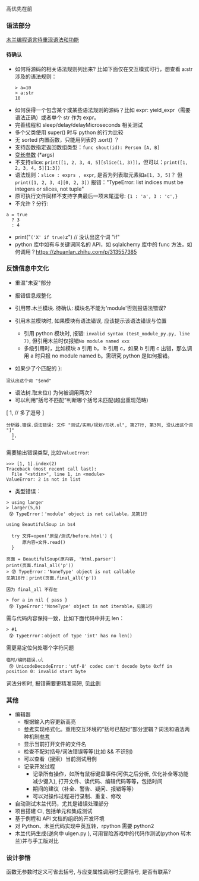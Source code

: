 高优先在前

### 语法部分

[木兰编程语言待重现语法和功能](https://gitee.com/MulanRevive/mulan-rework/issues/I1SEU5)

#### 待确认

- 如何将源码的相关语法规则列出来? 比如下面仅在交互模式可行，想查看 a:str 涉及的语法规则：
  ```
  > a=10
  > a:str
  10
  ```
- 如何获得一个包含某个或某些语法规则的源码？比如 expr: yield_expr（需要语法正确）或者单个 str 作为 expr。
- 完善线程和 sleep/delay/delayMicroseconds 相关测试
- 多个父类使用 super() 时与 python 的行为比较
- 无 sorted 内置函数，只能用列表的 .sort() ？
- 支持函数指定返回数组类型：`func shout(id): Person [A, B]`
- [变长参数](http://www.yourownlinux.com/2016/12/python-function-args-kwargs.html#:~:text=Variable%20Length%20Arguments%20A%20Python%20function%20can%20use,function%20can%20accept%20keyworded%20variable%20length%20argument%20list.) (*args)
- 不支持slice: `print([1, 2, 3, 4, 5][slice(1, 3)])`，但可以：`print([1, 2, 3, 4, 5][1:3])`
- 语法规则：`slice : exprs , expr`, 是否为列表取元素如`a[1, 3, 5]`？ 但`print([1, 2, 3, 4][0, 2, 3])` 报错："TypeError: list indices must be integers or slices, not tuple"
- 原可执行文件同样不支持字典最后一项末尾逗号: `{1 : 'a', 3 : 'c',}`
- 不允许 ? 分行:
```
a = true
  ? 3
  : 4
```
- print("`('X' if true)`z") // 没认出这个词 "if"
- python 库中如有与关键词同名的 API，如 sqlalchemy 库中的 func 方法，如何调用？https://zhuanlan.zhihu.com/p/313557385

### 反馈信息中文化

- 重温"未妥"部分
- 报错信息规整化
- 引用带.木兰模块. 待确认: 模块名不能为'module'否则报语法错误?
- 引用木兰模块时, 如果模块有语法错误, 应该提示该语法错误与位置
  - 引用 python 模块时, 报错: `invalid syntax (test_module_py.py, line 7)`, 但引用木兰时仅报错`No module named xxx`
  - 多级引用时，比如模块 a 引用 b， b 引用 c，如果 b 引用 c 出错，那么调用 a 时只报 no module named b。需研究 python 是如何报错。

- 如果少了个匹配的 }:
```
没认出这个词 "$end"
```
- 语法树.取末位() 为何被调用两次?
- 可以利用“括号不匹配”判断哪个括号未匹配(超出重现范畴)

[
  1,   // 多了逗号
]
```
分析器.错误.语法错误: 文件 "测试/实用/规划/形状.ul", 第27行, 第3列, 没认出这个词 "]"
  ],
  ^
```

需要输出错误类型, 比如`ValueError`:
```
>>> [1, 1].index(2)
Traceback (most recent call last):
  File "<stdin>", line 1, in <module>
ValueError: 2 is not in list
```

- 类型错误：
```
> using larger
> larger(5,6)
 😰 TypeError：'module' object is not callable，见第1行
```

```
using BeautifulSoup in bs4

  try 文件=open('原型/测试/before.html') {
      原内容=文件.read()
  }

页面 = BeautifulSoup(原内容, 'html.parser')
print(页面.final_all('p'))
> 😰 TypeError：'NoneType' object is not callable
见第10行：print(页面.final_all('p')) 

因为 final_all 不存在
```

```
> for a in nil { pass }
 😰 TypeError：'NoneType' object is not iterable，见第1行
```

需与代码内容保持一致，比如下面代码中并无 len：
```
> #1
 😰 TypeError：object of type 'int' has no len()
```

需更易定位何处哪个字符问题
```
临时/编码错误.ul
 😰 UnicodeDecodeError：'utf-8' codec can't decode byte 0xff in position 0: invalid start byte
```
词法分析时, 报错需要更精准简短, 见[此例](../测试/错误处理/不可见字符.ul)

### 其他

- 编辑器
  - 根据输入内容更新高亮
  - [参考](https://code.visualstudio.com/blogs/2016/11/15/formatters-best-practices)实现格式化。重用交互环境的“括号已配对”部分逻辑？词法和语法两种机制[参考](http://beza1e1.tuxen.de/articles/formatting_code.html)
  - 显示当前打开文件的文件名
  - 检查不配对括号/词法错误等等(比如 && 不识别)
  - 可以查看（搜索）当前测试用例
  - 记录开发过程
    - 记录所有操作，如所有鼠标键盘事件(可供之后分析, 优化补全等功能减少键入), 打开文件、读代码、编辑代码等等，包括时间
    - 期间的建议（补全、警告、疑问、报错等等）
    - 可以对操作过程进行录制、重复、修改
- 自动测试木兰代码，尤其是错误处理部分
- 项目搭建 CI, 包括单元和集成测试
- 基于例程和 API 文档的组织的开发环境
- 对 Python、木兰代码实现中英互转，rpython 需要 python2
- 木兰代码生成(逆向中 ulgen.py ), 可用冒险游戏中的代码作测试(python 转木兰)并与手工版对比

### 设计参悟

函数无参数时定义可省去括号, 与应变属性调用时无需括号, 是否有联系?
